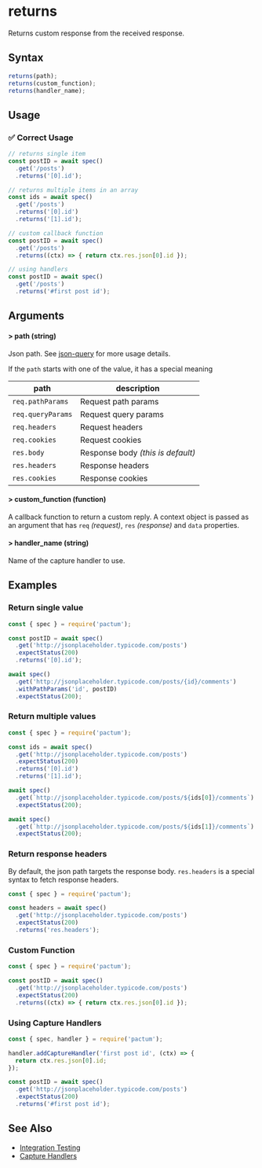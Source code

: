 # returns

Returns custom response from the received response.

## Syntax

```js
returns(path);
returns(custom_function);
returns(handler_name);
```

## Usage

### ✅  Correct Usage

```js
// returns single item
const postID = await spec()
  .get('/posts')
  .returns('[0].id');
```

```js
// returns multiple items in an array
const ids = await spec()
  .get('/posts')
  .returns('[0].id')
  .returns('[1].id');
```

```js
// custom callback function
const postID = await spec()
  .get('/posts')
  .returns((ctx) => { return ctx.res.json[0].id });
```

```js
// using handlers
const postID = await spec()
  .get('/posts')
  .returns('#first post id');
```

## Arguments

#### > path (string)

Json path. See [json-query](https://www.npmjs.com/package/json-query) for more usage details.

If the `path` starts with one of the value, it has a special meaning

| path              | description                       |
|-------------------|-----------------------------------|
| `req.pathParams`  | Request path params               |
| `req.queryParams` | Request query params              |
| `req.headers`     | Request headers                   |
| `req.cookies`     | Request cookies                   |
| `res.body`        | Response body *(this is default)* |
| `res.headers`     | Response headers                  |
| `res.cookies`     | Response cookies                  |

#### > custom_function (function)

A callback function to return a custom reply. A context object is passed as an argument that has `req` *(request)*, `res` *(response)* and `data` properties.

#### > handler_name (string)

Name of the capture handler to use.

## Examples

### Return single value

```js
const { spec } = require('pactum');

const postID = await spec()
  .get('http://jsonplaceholder.typicode.com/posts')
  .expectStatus(200)
  .returns('[0].id');

await spec()
  .get('http://jsonplaceholder.typicode.com/posts/{id}/comments')
  .withPathParams('id', postID)
  .expectStatus(200);
```

### Return multiple values

```js
const { spec } = require('pactum');

const ids = await spec()
  .get('http://jsonplaceholder.typicode.com/posts')
  .expectStatus(200)
  .returns('[0].id')
  .returns('[1].id');

await spec()
  .get(`http://jsonplaceholder.typicode.com/posts/${ids[0]}/comments`)
  .expectStatus(200);

await spec()
  .get(`http://jsonplaceholder.typicode.com/posts/${ids[1]}/comments`)
  .expectStatus(200);
```

### Return response headers

By default, the json path targets the response body. `res.headers` is a special syntax to fetch response headers.

```js
const { spec } = require('pactum');

const headers = await spec()
  .get('http://jsonplaceholder.typicode.com/posts')
  .expectStatus(200)
  .returns('res.headers');
```

### Custom Function

```js
const { spec } = require('pactum');

const postID = await spec()
  .get('http://jsonplaceholder.typicode.com/posts')
  .expectStatus(200)
  .returns((ctx) => { return ctx.res.json[0].id });
```

### Using Capture Handlers

```js
const { spec, handler } = require('pactum');

handler.addCaptureHandler('first post id', (ctx) => {
  return ctx.res.json[0].id;
});

const postID = await spec()
  .get('http://jsonplaceholder.typicode.com/posts')
  .expectStatus(200)
  .returns('#first post id');
```

## See Also

- [Integration Testing](/guides/integration-testing)
- [Capture Handlers](/api/handlers/addCaptureHandler)